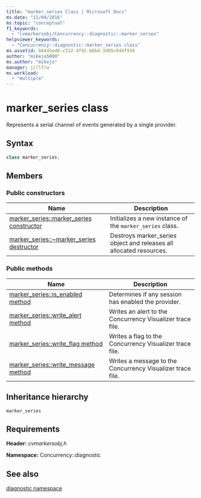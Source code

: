 ```yaml
---
title: "marker_series Class | Microsoft Docs"
ms.date: "11/04/2016"
ms.topic: "conceptual"
f1_keywords: 
  - "cvmarkersobj/Concurrency::diagnostic::marker_series"
helpviewer_keywords: 
  - "Concurrency::diagnostic::marker_series class"
ms.assetid: b8445ed0-c512-4f92-b6b4-3d05c044f939
author: "mikejo5000"
ms.author: "mikejo"
manager: jillfra
ms.workload: 
  - "multiple"
---
```

# marker_series class
Represents a serial channel of events generated by a single provider.  
  
## Syntax  
  
```cpp  
class marker_series;  
```  
  
## Members  
  
### Public constructors  
  
|Name|Description|  
|----------|-----------------|  
|[marker_series::marker_series constructor](../profiling/marker-series-marker-series-constructor.md)|Initializes a new instance of the `marker_series` class.|  
|[marker_series::~marker_series destructor](../profiling/marker-series-tilde-marker-series-destructor.md)|Destroys marker_series object and releases all allocated resources.|  
  
### Public methods  
  
|Name|Description|  
|----------|-----------------|  
|[marker_series::is_enabled method](../profiling/marker-series-is-enabled-method.md)|Determines if any session has enabled the provider.|  
|[marker_series::write_alert method](../profiling/marker-series-write-alert-method.md)|Writes an alert to the Concurrency Visualizer trace file.|  
|[marker_series::write_flag method](../profiling/marker-series-write-flag-method.md)|Writes a flag to the Concurrency Visualizer trace file.|  
|[marker_series::write_message method](../profiling/marker-series-write-message-method.md)|Writes a message to the Concurrency Visualizer trace file.|  
  
## Inheritance hierarchy  
 `marker_series`  
  
## Requirements  
 **Header:** *cvmarkersobj.h*  
  
 **Namespace:** Concurrency::diagnostic  
  
## See also  
 [diagnostic namespace](../profiling/diagnostic-namespace.md)